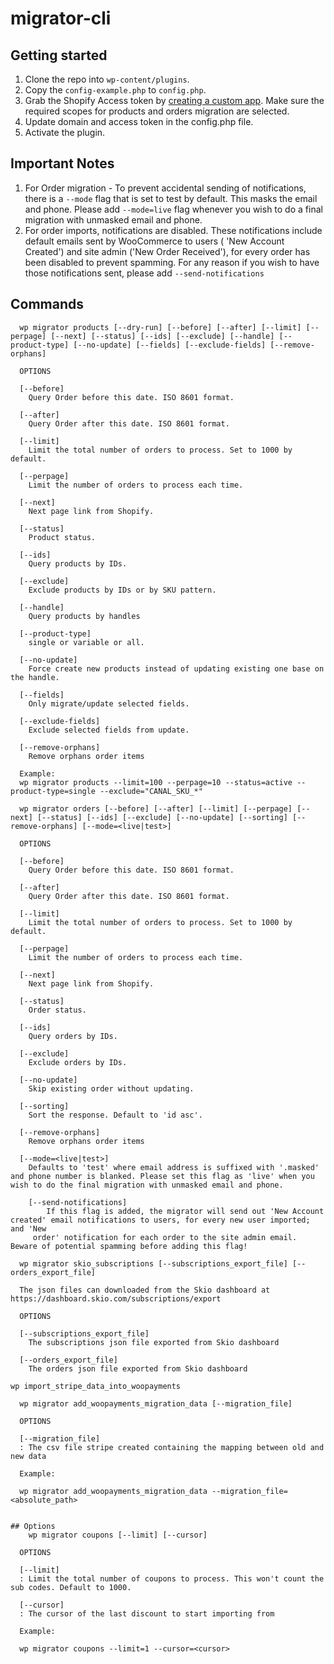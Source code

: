 # migrator-cli

## Getting started

1. Clone the repo into `wp-content/plugins`.
2. Copy the `config-example.php` to `config.php`.
3. Grab the Shopify Access token by [creating a custom app](https://help.shopify.com/en/manual/apps/app-types/custom-apps). Make sure the required scopes for products and orders migration are selected.
4. Update domain and access token in the config.php file.
5. Activate the plugin.

## Important Notes

1. For Order migration - To prevent accidental sending of notifications, there is a `--mode` flag that is set to test by default. This masks the email and phone. Please add `--mode=live` flag whenever you wish to do a final migration with unmasked email and phone. 
2. For order imports, notifications are disabled. These notifications include default emails sent by WooCommerce to users ( 'New Account Created') and site admin ('New Order Received'), for every order has been disabled to prevent spamming. For any reason if you wish to have those notifications sent, please add `--send-notifications` 

## Commands

```
  wp migrator products [--dry-run] [--before] [--after] [--limit] [--perpage] [--next] [--status] [--ids] [--exclude] [--handle] [--product-type] [--no-update] [--fields] [--exclude-fields] [--remove-orphans]

  OPTIONS

  [--before]
    Query Order before this date. ISO 8601 format.

  [--after]
    Query Order after this date. ISO 8601 format.

  [--limit]
    Limit the total number of orders to process. Set to 1000 by default.

  [--perpage]
    Limit the number of orders to process each time.

  [--next]
    Next page link from Shopify.

  [--status]
    Product status.

  [--ids]
    Query products by IDs.

  [--exclude]
    Exclude products by IDs or by SKU pattern.

  [--handle]
    Query products by handles

  [--product-type]
    single or variable or all.

  [--no-update]
    Force create new products instead of updating existing one base on the handle.

  [--fields]
    Only migrate/update selected fields.

  [--exclude-fields]
    Exclude selected fields from update.

  [--remove-orphans]
    Remove orphans order items

  Example:
  wp migrator products --limit=100 --perpage=10 --status=active --product-type=single --exclude="CANAL_SKU_*"
```

```
  wp migrator orders [--before] [--after] [--limit] [--perpage] [--next] [--status] [--ids] [--exclude] [--no-update] [--sorting] [--remove-orphans] [--mode=<live|test>]

  OPTIONS

  [--before]
    Query Order before this date. ISO 8601 format.

  [--after]
    Query Order after this date. ISO 8601 format.

  [--limit]
    Limit the total number of orders to process. Set to 1000 by default.

  [--perpage]
    Limit the number of orders to process each time.

  [--next]
    Next page link from Shopify.

  [--status]
    Order status.

  [--ids]
    Query orders by IDs.

  [--exclude]
    Exclude orders by IDs.

  [--no-update]
    Skip existing order without updating.

  [--sorting]
    Sort the response. Default to 'id asc'.

  [--remove-orphans]
    Remove orphans order items

  [--mode=<live|test>]
    Defaults to 'test' where email address is suffixed with '.masked' and phone number is blanked. Please set this flag as 'live' when you wish to do the final migration with unmasked email and phone.

	[--send-notifications]
		If this flag is added, the migrator will send out 'New Account created' email notifications to users, for every new user imported; and 'New
	 order' notification for each order to the site admin email. Beware of potential spamming before adding this flag!
```

```
  wp migrator skio_subscriptions [--subscriptions_export_file] [--orders_export_file]

  The json files can downloaded from the Skio dashboard at https://dashboard.skio.com/subscriptions/export 

  OPTIONS

  [--subscriptions_export_file]
    The subscriptions json file exported from Skio dashboard

  [--orders_export_file]
    The orders json file exported from Skio dashboard
```

```
wp import_stripe_data_into_woopayments
```


```
  wp migrator add_woopayments_migration_data [--migration_file]

  OPTIONS

  [--migration_file]
  : The csv file stripe created containing the mapping between old and new data
 
  Example:
 
  wp migrator add_woopayments_migration_data --migration_file=<absolute_path>	 
```

```
 
## Options
	wp migrator coupons [--limit] [--cursor]
	
  OPTIONS	
 
  [--limit]
  : Limit the total number of coupons to process. This won't count the sub codes. Default to 1000.

  [--cursor]
  : The cursor of the last discount to start importing from

  Example:

  wp migrator coupons --limit=1 --cursor=<cursor>
```
